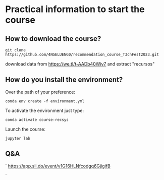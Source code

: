 # Practical information to start the course

## How to download the course?

`
git clone https://github.com/4NGELUENG0/recommendation_course_T3chFest2023.git
`

download data from https://we.tl/t-AADb40Wiv7 and extract "recursos"



## How do you install the environment?

Over the path of your preference:

`
conda env create -f environment.yml
`

To activate the environment just type:

`
conda activate course-recsys
`

Launch the course:

`
jupyter lab
`
## Q&A

`
https://app.sli.do/event/v1G16HLNfcodgq6GjigifB

`